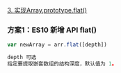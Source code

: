 [3. 实现Array.prototype.flat()](https://bigfrontend.dev/zh/problem/implement-Array-prototype.flat)

### 方案1：ES10 新增 API **flat()**

```js
var newArray = arr.flat([depth])

depth 可选
指定要提取嵌套数组的结构深度，默认值为 1。
```

